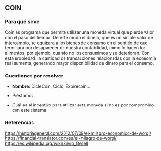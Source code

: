 ## COIN

### Para qué sirve

Coin es programa que permite utilizar una moneda virtual que pierde valor con el paso del tiempo. De este modo el dinero, que es un simple valor de intercambio, se equipara a los bienes de consumo en el sentido de que terminará por desaparecer de nuestra contabilidad, como lo hacen los alimentos, por ejemplo, cuando no los consumimos y se deterioran.
Con esta propiedad, la cantidad de transacciones relacionadas con la economía real aumenta, generando mayor disponibilidad de dinero para el consumo.

### Cuestiones por resolver

- **Nombre:** CicleCoin, Ciclo, Expirecoin...

- Préstamos

- Cuál es el incentivo para utilizar esta moneda si no es por compromiso con este sistema

### Referencias

https://historiageneral.com/2012/07/09/el-milagro-economico-de-worgl/
https://financial-translator.com/es/el-milagro-de-worgl/
https://es.wikipedia.org/wiki/Silvio_Gesell
